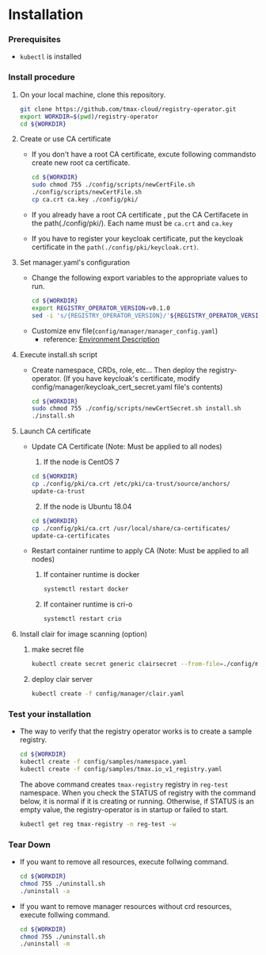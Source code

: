 # Installation

### Prerequisites
* `kubectl` is installed

### Install procedure
1. On your local machine, clone this repository.
    ```bash
    git clone https://github.com/tmax-cloud/registry-operator.git
	export WORKDIR=$(pwd)/registry-operator
    cd ${WORKDIR}
    ```
    
2. Create or use CA certificate
	* If you don't have a root CA certificate, excute following commandsto create new root ca certificate.
		```bash
		cd ${WORKDIR}
		sudo chmod 755 ./config/scripts/newCertFile.sh
		./config/scripts/newCertFile.sh
		cp ca.crt ca.key ./config/pki/
		``` 

	* If you already have a root CA certificate , put the CA Certifacete in the path(./config/pki/). 
	Each name must be `ca.crt` and `ca.key`

	* If you have to register your keycloak certificate, put the keycloak certificate in the `path(./config/pki/keycloak.crt)`.

3. Set manager.yaml's configuration
	* Change the following export variables to the appropriate values to run.
		```bash
		cd ${WORKDIR}
		export REGISTRY_OPERATOR_VERSION=v0.1.0
		sed -i 's/{REGISTRY_OPERATOR_VERSION}/'${REGISTRY_OPERATOR_VERSION}'/g' ./config/manager/manager.yaml
		```
	* Customize env file(`config/manager/manager_config.yaml`)
		* reference: [Environment Description](./envs.md) 

4. Execute install.sh script
	* Create namespace, CRDs, role, etc... Then deploy the registry-operator.
	(If you have keycloak's certificate, modify config/manager/keycloak_cert_secret.yaml file's contents)
		```bash
		cd ${WORKDIR}
		sudo chmod 755 ./config/scripts/newCertSecret.sh install.sh
		./install.sh 
		```
		
5. Launch CA certificate
	* Update CA Certificate (Note: Must be applied to all nodes)
		1) If the node is CentOS 7
		```bash
		cd ${WORKDIR}
		cp ./config/pki/ca.crt /etc/pki/ca-trust/source/anchors/
		update-ca-trust
		```

		2) If the node is Ubuntu 18.04
		```bash
		cd ${WORKDIR}
		cp ./config/pki/ca.crt /usr/local/share/ca-certificates/
		update-ca-certificates
		```
		
	* Restart container runtime to apply CA (Note: Must be applied to all nodes)
		1) If container runtime is docker
			```bash
			systemctl restart docker
			```

		2) If container runtime is cri-o
			```bash
			systemctl restart crio
			```

6. Install clair for image scanning (option)
	1) make secret file
		```bash
		kubectl create secret generic clairsecret --from-file=./config/manager/clair_config.yaml
		```
	2) deploy clair server
		```bash
		kubectl create -f config/manager/clair.yaml
		```

### Test your installation
* The way to verify that the registry operator works is to create a sample registry.
    ```bash
    cd ${WORKDIR}
    kubectl create -f config/samples/namespace.yaml
    kubectl create -f config/samples/tmax.io_v1_registry.yaml
    ```

    The above command creates `tmax-registry` registry in `reg-test` namespace. 
    When you check the STATUS of registry with the command below, it is normal if it is creating or running. 
    Otherwise, if STATUS is an empty value, the registry-operator is in startup or failed to start.
    ```bash
    kubectl get reg tmax-registry -n reg-test -w
    ```

### Tear Down
* If you want to remove all resources, execute follwing command.
    ```bash
    cd ${WORKDIR}
    chmod 755 ./uninstall.sh
    ./uninstall -a
    ```
* If you want to remove manager resources without crd resources, execute follwing command.
    ```bash
    cd ${WORKDIR}
    chmod 755 ./uninstall.sh
    ./uninstall -m
    ```
